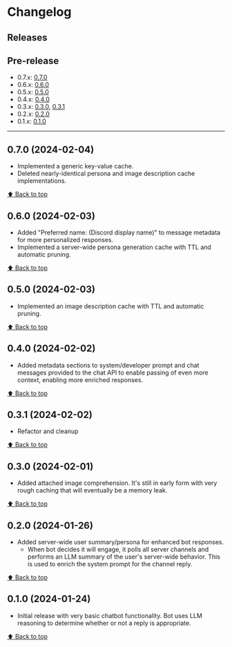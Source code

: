 # Changelog

## Releases

## Pre-release

- 0.7.x: [0.7.0](#070-2024-02-04)
- 0.6.x: [0.6.0](#060-2024-02-03)
- 0.5.x: [0.5.0](#050-2024-02-03)
- 0.4.x: [0.4.0](#040-2024-02-02)
- 0.3.x: [0.3.0](#030-2024-02-01), [0.3.1](#031-2024-02-02)
- 0.2.x: [0.2.0](#020-2024-01-26)
- 0.1.x: [0.1.0](#010-2024-01-24)

---
## 0.7.0 (2024-02-04)
- Implemented a generic key-value cache.
- Deleted nearly-identical persona and image description cache implementations.

[:arrow_up: Back to top](#changelog)

## 0.6.0 (2024-02-03)
- Added "Preferred name: (Discord display name)" to message metadata for more personalized responses.
- Implemented a server-wide persona generation cache with TTL and automatic pruning.

[:arrow_up: Back to top](#changelog)

## 0.5.0 (2024-02-03)
- Implemented an image description cache with TTL and automatic pruning.

[:arrow_up: Back to top](#changelog)

## 0.4.0 (2024-02-02)
- Added metadata sections to system/developer prompt and chat messages provided to the chat API to enable passing of even more context, enabling more enriched responses.

[:arrow_up: Back to top](#changelog)

## 0.3.1 (2024-02-02)
- Refactor and cleanup

[:arrow_up: Back to top](#changelog)

## 0.3.0 (2024-02-01)
- Added attached image comprehension. It's still in early form with very rough caching that will eventually be a memory leak.

[:arrow_up: Back to top](#changelog)

## 0.2.0 (2024-01-26)

- Added server-wide user summary/persona for enhanced bot responses.
  - When bot decides it will engage, it polls all server channels and performs an LLM summary of the user's server-wide behavior. This is used to enrich the system prompt for the channel reply.

[:arrow_up: Back to top](#changelog)

## 0.1.0 (2024-01-24)

- Initial release with very basic chatbot functionality. Bot uses LLM reasoning to determine whether or not a reply is appropriate.

[:arrow_up: Back to top](#changelog)